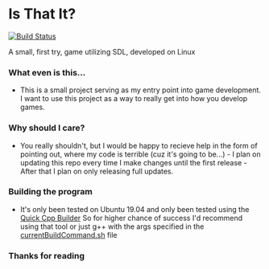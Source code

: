 # Is That It?
[![Build Status](https://travis-ci.com/stuckedstudio/Isthatit.svg?branch=master)](https://travis-ci.com/stuckedstudio/Isthatit)

A small, first try, game utilizing SDL, developed on Linux

### What even is this...
- This is a small project serving as my entry point into game development. I want to use this project as a way to really get into how you develop games.

### Why should I care?
- You really shouldn't, but I would be happy to recieve help in the form of pointing out, where my code is terrible (cuz it's going to be...) - I plan on updating this repo every time I make changes until the first release - After that I plan on only releasing full updates.

### Building the program

- It's only been tested on Ubuntu 19.04 and only been tested using the [Quick Cpp Builder](https://github.com/stuckedstudio/quick-cpp-builder) So for higher chance of success I'd recommend using that tool or just g++ with the args specified in the [currentBuildCommand.sh](https://github.com/stuckedstudio/Isthatit/blob/master/currentBuildCommand.sh) file

### Thanks for reading
